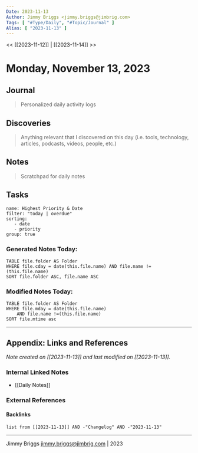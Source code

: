 ```yaml
---
Date: 2023-11-13
Author: Jimmy Briggs <jimmy.briggs@jimbrig.com>
Tags: [ "#Type/Daily", "#Topic/Journal" ]
Alias: [ "2023-11-13" ]
---
```


<< [[2023-11-12]] | [[2023-11-14]] >>

# Monday, November 13, 2023

## Journal

> Personalized daily activity logs

## Discoveries

> Anything relevant that I discovered on this day (i.e. tools, technology, articles, podcasts, videos, people, etc.)

## Notes

> Scratchpad for daily notes

## Tasks

```todoist
name: Highest Priority & Date
filter: "today | overdue"
sorting: 
   - date
   - priority
group: true
```


### Generated Notes Today:

```dataview
TABLE file.folder AS Folder 
WHERE file.cday = date(this.file.name) AND file.name !=(this.file.name) 
SORT file.folder ASC, file.name ASC
```

### Modified Notes Today:

```dataview
TABLE file.folder AS Folder
WHERE file.mday = date(this.file.name) 
	AND file.name !=(this.file.name)
SORT file.mtime asc
```

***

## Appendix: Links and References

*Note created on [[2023-11-13]] and last modified on [[2023-11-13]].*

### Internal Linked Notes

- [[Daily Notes]]

### External References

#### Backlinks

```dataview
list from [[2023-11-13]] AND -"Changelog" AND -"2023-11-13"
```


***

Jimmy Briggs <jimmy.briggs@jimbrig.com> | 2023